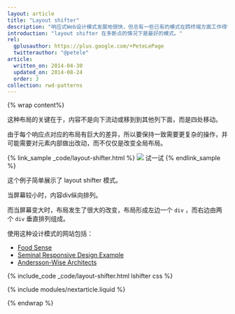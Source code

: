 ```yaml
---
layout: article
title: "Layout shifter"
description: "响应式Web设计模式发展地很快，但总有一些已有的模式在跨终端方面工作得很好。"
introduction: "layout shifter 在多断点的情况下是最好的模式。"   
rel:
  gplusauthor: https://plus.google.com/+PeteLePage
  twitterauthor: "@petele"
article:
  written_on: 2014-04-30
  updated_on: 2014-08-24
  order: 3
collection: rwd-patterns
---
```


{% wrap content%}

这种布局的关键在于，内容不是向下流动或移到到其他列下面，而是四处移动。

由于每个响应点对应的布局有巨大的差异，所以要保持一致需要更复杂的操作，并可能需要对元素内部做出改动，而不仅仅是改变全局布局。

{% link_sample _code/layout-shifter.html %}
  <img src="imgs/layout-shifter.svg">
  试一试
{% endlink_sample %}

这个例子简单展示了 layout shifter 模式。

当屏幕较小时，内容div纵向排列。

而当屏幕变大时，布局发生了很大的改变，布局形成左边一个 `div` ，而右边由两个 `div` 垂直排列组成。

使用这种设计模式的网站包括：

 * [Food Sense](http://foodsense.is/)
 * [Seminal Responsive Design
  Example](http://alistapart.com/d/responsive-web-design/ex/ex-site-FINAL.html)
 * [Andersson-Wise Architects](http://www.anderssonwise.com/)

{% include_code _code/layout-shifter.html lshifter css %}

{% include modules/nextarticle.liquid %}

{% endwrap %}
